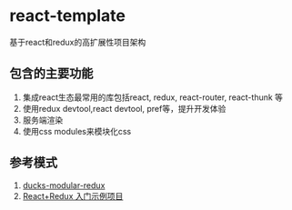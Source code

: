 # react-template

基于react和redux的高扩展性项目架构

## 包含的主要功能

1. 集成react生态最常用的库包括react, redux, react-router, react-thunk 等
2. 使用redux devtool,react devtool, pref等，提升开发体验
3. 服务端渲染
4. 使用css modules来模块化css


## 参考模式

1. [ducks-modular-redux](https://github.com/erikras/ducks-modular-redux)
2. [React+Redux 入门示例项目](https://github.com/meibin08/react-redux)
